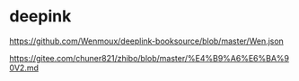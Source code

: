 # deepink

https://github.com/Wenmoux/deeplink-booksource/blob/master/Wen.json

https://gitee.com/chuner821/zhibo/blob/master/%E4%B9%A6%E6%BA%90V2.md
